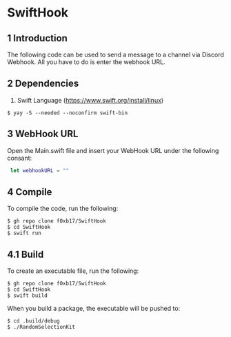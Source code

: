 # SwiftHook

## 1 Introduction
The following code can be used to send a message to a channel via Discord Webhook. All you have to do is enter the webhook URL.

## 2 Dependencies
1. Swift Language (https://www.swift.org/install/linux)

```shell
$ yay -S --needed --noconfirm swift-bin
```

## 3 WebHook URL

Open the Main.swift file and insert your WebHook URL under the following consant:

```swift
 let webhookURL = ""
```

## 4 Compile

To compile the code, run the following:

```shell
$ gh repo clone f0xb17/SwiftHook
$ cd SwiftHook
$ swift run
```

## 4.1 Build

To create an executable file, run the following:

```shell
$ gh repo clone f0xb17/SwiftHook
$ cd SwiftHook
$ swift build
```

When you build a package, the executable will be pushed to:

```shell
$ cd .build/debug
$ ./RandomSelectionKit
```

